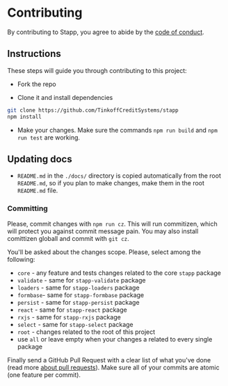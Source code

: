 # Contributing

By contributing to Stapp, you agree to abide by the [code of conduct](https://github.com/TinkoffCreditSystems/stapp/blob/master/code-of-conduct.md).

## Instructions

These steps will guide you through contributing to this project:

- Fork the repo

- Clone it and install dependencies
```bash
git clone https://github.com/TinkoffCreditSystems/stapp
npm install
```

- Make your changes. Make sure the commands `npm run build` and `npm run test` are working.

## Updating docs
* `README.md` in the `./docs/` directory is copied automatically from the root `README.md`, so if you plan to make changes, make them in the root `README.md` file.

### Committing

Please, commit changes with `npm run cz`. This will run commitizen, which will protect you against commit message pain. You may also install comittizen globall and commit with `git cz`.

You'll be asked about the changes scope. Please, select among the following:

* `core` - any feature and tests changes related to the core `stapp` package
* `validate` - same for `stapp-validate` package
* `loaders` - same for `stapp-loaders` package
* `formbase`- same for `stapp-formbase` package
* `persist` - same for `stapp-persist` package
* `react` - same for `stapp-react` package
* `rxjs` - same for `stapp-rxjs` package
* `select` - same for `stapp-select` package
* `root` - changes related to the root of this project
* use `all` or leave empty when your changes a related to every single package

Finally send a GitHub Pull Request with a clear list of what you've done (read more [about pull requests](https://help.github.com/articles/about-pull-requests/)). Make sure all of your commits are atomic (one feature per commit).
